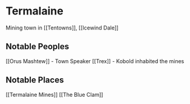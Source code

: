 # Termalaine
Mining town in [[Tentowns]], [[Icewind Dale]]

## Notable Peoples
[[Orus Mashtew]] - Town Speaker
[[Trex]] - Kobold inhabited the mines

## Notable Places
[[Termalaine Mines]]
[[The Blue Clam]]